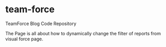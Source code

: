 # team-force
TeamForce Blog Code Repository

The Page is all about how to dynamically change the filter of reports from visual force page.
